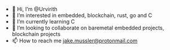 - 👋 Hi, I’m @Urvirith
- 👀 I’m interested in embedded, blockchain, rust, go and C
- 🌱 I’m currently learning C
- 💞️ I’m looking to collaborate on baremetal embedded projects, blockchain projects
- 📫 How to reach me jake.mussler@protonmail.com

<!---
Urvirith/Urvirith is a ✨ special ✨ repository because its `README.md` (this file) appears on your GitHub profile.
You can click the Preview link to take a look at your changes.
--->
